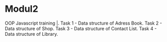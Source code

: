 # Modul2
OOP Javascript training  |. 
 Task 1 - Data structure of Adress Book. 
 Task 2 - Data structure of Shop. 
 Task 3 - Data structure of Contact List. 
 Task 4 - Data structure of Library. 
